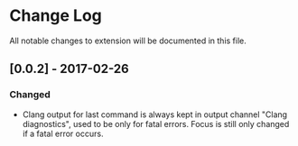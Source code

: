 # Change Log

All notable changes to extension will be documented in this file.

## [0.0.2] - 2017-02-26

### Changed
- Clang output for last command is always kept in output channel "Clang diagnostics", used to be only for fatal errors. Focus is still only changed if a fatal error occurs.
